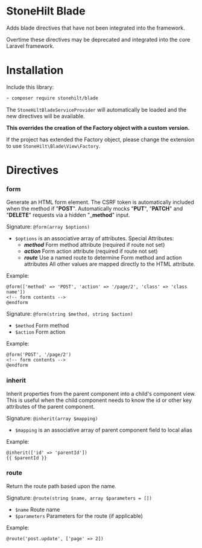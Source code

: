# StoneHilt Blade
Adds blade directives that have not been integrated into the framework.

Overtime these directives may be deprecated and integrated into the core Laravel framework.

# Installation
Include this library:
```bash
~ composer require stonehilt/blade
```
The `StoneHiltBladeServiceProvider` will automatically be loaded and the new directives will be available.

**This overrides the creation of the Factory object with a custom version.**

If the project has extended the Factory object, please change the extension to use `StoneHilt\Blade\View\Factory`.

# Directives
### form
Generate an HTML form element.
The CSRF token is automatically included when the method if "**POST**".
Automatically mocks "**PUT**", "**PATCH**" and "**DELETE**" requests via a hidden "_**method**" input.


Signature: `@form(array $options)`
* `$options` is an associative array of attributes. Special Attributes:
  * _**method**_ Form method attribute (required if route not set)
  * _**action**_ Form action attribute (required if route not set)
  * _**route**_ Use a named route to determine Form method and action attributes
All other values are mapped directly to the HTML attribute.

Example:
```
@form(['method' => 'POST', 'action' => '/page/2', 'class' => 'class name'])
<!-- form contents -->
@endform
```

Signature: `@form(string $method, string $action)`
* `$method` Form method
* `$action` Form action

Example:
```
@form('POST', '/page/2')
<!-- form contents -->
@endform
```


### inherit
Inherit properties from the parent component into a child's component view.
This is useful when the child component needs to know the id or other key attributes of the parent component.

Signature: `@inherit(array $mapping)`
* `$mapping` is an associative array of parent component field to local alias

Example:
```
@inherit(['id' => 'parentId'])
{{ $parentId }}
```

### route
Return the route path based upon the name.

Signature: `@route(string $name, array $parameters = [])`
* `$name` Route name
* `$parameters` Parameters for the route (if applicable)

Example:
```
@route('post.update', ['page' => 2])
```

